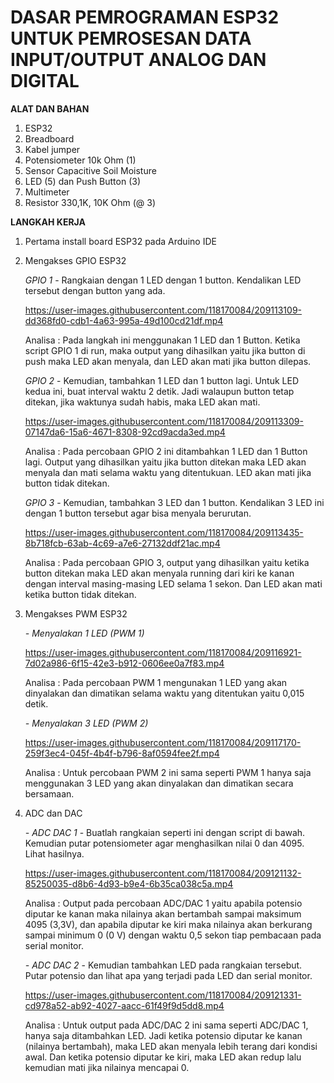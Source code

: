 # DASAR PEMROGRAMAN ESP32 UNTUK PEMROSESAN DATA INPUT/OUTPUT ANALOG DAN DIGITAL

**ALAT DAN BAHAN** 
1) ESP32
2) Breadboard
3) Kabel jumper
4) Potensiometer 10k Ohm (1)
5) Sensor Capacitive Soil Moisture
6) LED (5) dan Push Button (3)
7) Multimeter
8) Resistor 330,1K, 10K Ohm (@ 3)


**LANGKAH KERJA**
1)  Pertama install board ESP32 pada Arduino IDE
2)  Mengakses GPIO ESP32 <br />

    *GPIO 1* - Rangkaian dengan 1 LED dengan 1 button. Kendalikan LED tersebut dengan button yang ada.
      
     https://user-images.githubusercontent.com/118170084/209113109-dd368fd0-cdb1-4a63-995a-49d100cd21df.mp4

     Analisa : Pada langkah ini menggunakan 1 LED dan 1 Button. Ketika script GPIO 1 di run, maka output yang dihasilkan yaitu jika button di push maka LED akan menyala, dan LED akan mati jika button dilepas.
    
     *GPIO 2* - Kemudian, tambahkan 1 LED dan 1 button lagi. Untuk LED kedua ini, buat interval waktu 2 detik. Jadi walaupun button tetap ditekan, jika waktunya sudah habis, maka LED akan mati.
    
     https://user-images.githubusercontent.com/118170084/209113309-07147da6-15a6-4671-8308-92cd9acda3ed.mp4
   
     Analisa : Pada percobaan GPIO 2 ini ditambahkan 1 LED dan 1 Button lagi. Output yang dihasilkan yaitu jika button ditekan maka LED akan menyala dan mati selama waktu yang ditentukuan. LED akan mati jika button tidak ditekan.
   
     *GPIO 3* - Kemudian, tambahkan 3 LED dan 1 button. Kendalikan 3 LED ini dengan 1 button tersebut agar bisa menyala berurutan.
   
     https://user-images.githubusercontent.com/118170084/209113435-8b718fcb-63ab-4c69-a7e6-27132ddf21ac.mp4

     Analisa : Pada percobaan GPIO 3, output yang dihasilkan yaitu ketika button ditekan maka LED akan menyala running dari kiri ke kanan dengan interval masing-masing LED selama 1 sekon. Dan LED akan mati ketika button tidak ditekan.
   
   
3) Mengakses PWM ESP32 <br />
   
   *- Menyalakan 1 LED (PWM 1)*
   
   https://user-images.githubusercontent.com/118170084/209116921-7d02a986-6f15-42e3-b912-0606ee0a7f83.mp4
 
   Analisa : Pada percobaan PWM 1 mengunakan 1 LED yang akan dinyalakan dan dimatikan selama waktu yang ditentukan yaitu 0,015 detik.
   
   *- Menyalakan 3 LED (PWM 2)*
   
   https://user-images.githubusercontent.com/118170084/209117170-259f3ec4-045f-4b4f-b796-8af0594fee2f.mp4

   Analisa : Untuk percobaan PWM 2 ini sama seperti PWM 1 hanya saja menggunakan 3 LED yang akan dinyalakan dan dimatikan secara bersamaan.

4) ADC dan DAC <br />

   *- ADC DAC 1* - Buatlah rangkaian seperti ini dengan script di bawah. Kemudian putar potensiometer agar menghasilkan nilai 0 dan 4095. Lihat hasilnya.
   
   https://user-images.githubusercontent.com/118170084/209121132-85250035-d8b6-4d93-b9e4-6b35ca038c5a.mp4


   Analisa : Output pada percobaan ADC/DAC 1 yaitu apabila potensio diputar ke kanan maka nilainya akan bertambah sampai maksimum 4095 (3,3V), dan apabila diputar ke kiri maka nilainya akan berkurang sampai minimum 0 (0 V) dengan waktu 0,5 sekon tiap pembacaan pada serial monitor.
   
   *- ADC DAC 2* - Kemudian tambahkan LED pada rangkaian tersebut. Putar potensio dan lihat apa yang terjadi pada LED dan serial monitor.
   
   https://user-images.githubusercontent.com/118170084/209121331-cd978a52-ab92-4027-aacc-61f49f9d5dd8.mp4

   Analisa : Untuk output pada ADC/DAC 2 ini sama seperti ADC/DAC 1, hanya saja ditambahkan LED. Jadi ketika potensio diputar ke kanan (nilainya bertambah), maka LED akan menyala lebih terang dari kondisi awal. Dan ketika potensio diputar ke kiri, maka LED akan redup lalu kemudian mati jika nilainya mencapai 0.
